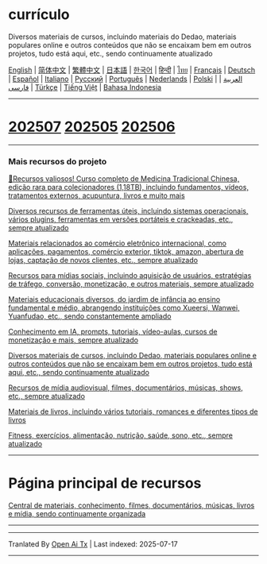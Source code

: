 # currículo

Diversos materiais de cursos, incluindo materiais do Dedao, materiais populares online e outros conteúdos que não se encaixam bem em outros projetos, tudo está aqui, etc., sendo continuamente atualizado


[English](https://openaitx.github.io/view.html?user=mswnlz&project=curriculum&lang=en) | [简体中文](https://openaitx.github.io/view.html?user=mswnlz&project=curriculum&lang=zh-CN) | [繁體中文](https://openaitx.github.io/view.html?user=mswnlz&project=curriculum&lang=zh-TW) | [日本語](https://openaitx.github.io/view.html?user=mswnlz&project=curriculum&lang=ja) | [한국어](https://openaitx.github.io/view.html?user=mswnlz&project=curriculum&lang=ko) | [हिन्दी](https://openaitx.github.io/view.html?user=mswnlz&project=curriculum&lang=hi) | [ไทย](https://openaitx.github.io/view.html?user=mswnlz&project=curriculum&lang=th) | [Français](https://openaitx.github.io/view.html?user=mswnlz&project=curriculum&lang=fr) | [Deutsch](https://openaitx.github.io/view.html?user=mswnlz&project=curriculum&lang=de) | [Español](https://openaitx.github.io/view.html?user=mswnlz&project=curriculum&lang=es) | [Italiano](https://openaitx.github.io/view.html?user=mswnlz&project=curriculum&lang=it) | [Русский](https://openaitx.github.io/view.html?user=mswnlz&project=curriculum&lang=ru) | [Português](https://openaitx.github.io/view.html?user=mswnlz&project=curriculum&lang=pt) | [Nederlands](https://openaitx.github.io/view.html?user=mswnlz&project=curriculum&lang=nl) | [Polski](https://openaitx.github.io/view.html?user=mswnlz&project=curriculum&lang=pl) | [العربية](https://openaitx.github.io/view.html?user=mswnlz&project=curriculum&lang=ar) | [فارسی](https://openaitx.github.io/view.html?user=mswnlz&project=curriculum&lang=fa) | [Türkçe](https://openaitx.github.io/view.html?user=mswnlz&project=curriculum&lang=tr) | [Tiếng Việt](https://openaitx.github.io/view.html?user=mswnlz&project=curriculum&lang=vi) | [Bahasa Indonesia](https://openaitx.github.io/view.html?user=mswnlz&project=curriculum&lang=id)

-------------------

# [202507](https://raw.githubusercontent.com/mswnlz/curriculum/main/202507.md) [202505](https://raw.githubusercontent.com/mswnlz/curriculum/main/202505.md) [202506](https://raw.githubusercontent.com/mswnlz/curriculum/main/202506.md)

---------------
### Mais recursos do projeto

[🎁Recursos valiosos! Curso completo de Medicina Tradicional Chinesa, edição rara para colecionadores (1,18TB), incluindo fundamentos, vídeos, tratamentos externos, acupuntura, livros e muito mais](https://github.com/mswnlz/chinese-traditional)

[Diversos recursos de ferramentas úteis, incluindo sistemas operacionais, vários plugins, ferramentas em versões portáteis e crackeadas, etc., sempre atualizado](https://github.com/mswnlz/tools)


[Materiais relacionados ao comércio eletrônico internacional, como aplicações, pagamentos, comércio exterior, tiktok, amazon, abertura de lojas, captação de novos clientes, etc., sempre atualizado](https://github.com/mswnlz/cross-border)

[Recursos para mídias sociais, incluindo aquisição de usuários, estratégias de tráfego, conversão, monetização, e outros materiais, sempre atualizado](https://github.com/mswnlz/self-media)

[Materiais educacionais diversos, do jardim de infância ao ensino fundamental e médio, abrangendo instituições como Xueersi, Wanwei, Yuanfudao, etc., sendo constantemente ampliado](https://github.com/mswnlz/edu-knowlege)

[Conhecimento em IA, prompts, tutoriais, vídeo-aulas, cursos de monetização e mais, sempre atualizado](https://github.com/mswnlz/AIknowledge)

[Diversos materiais de cursos, incluindo Dedao, materiais populares online e outros conteúdos que não se encaixam bem em outros projetos, tudo está aqui, etc., sendo continuamente atualizado](https://github.com/mswnlz/curriculum)

[Recursos de mídia audiovisual, filmes, documentários, músicas, shows, etc., sempre atualizado](https://github.com/mswnlz/movies)

[Materiais de livros, incluindo vários tutoriais, romances e diferentes tipos de livros](https://github.com/mswnlz/book)

[Fitness, exercícios, alimentação, nutrição, saúde, sono, etc., sempre atualizado](https://github.com/mswnlz/healthy)

---------------

# Página principal de recursos
[Central de materiais, conhecimento, filmes, documentários, músicas, livros e mídia, sendo continuamente organizada](https://github.com/mswnlz)

---------------


---

Tranlated By [Open Ai Tx](https://github.com/OpenAiTx/OpenAiTx) | Last indexed: 2025-07-17

---